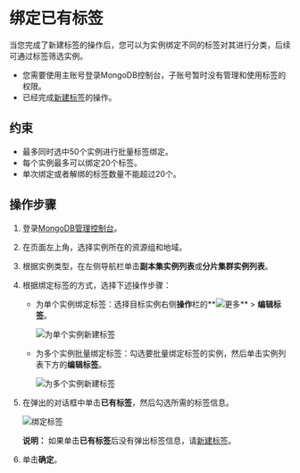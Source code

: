 # 绑定已有标签

当您完成了新建标签的操作后，您可以为实例绑定不同的标签对其进行分类，后续可通过标签筛选实例。

-   您需要使用主账号登录MongoDB控制台，子账号暂时没有管理和使用标签的权限。
-   已经完成[新建标签](/intl.zh-CN/用户指南/标签管理/新建标签.md)的操作。

## 约束

-   最多同时选中50个实例进行批量标签绑定。
-   每个实例最多可以绑定20个标签。
-   单次绑定或者解绑的标签数量不能超过20个。

## 操作步骤

1.  登录[MongoDB管理控制台](https://mongodb.console.aliyun.com/)。

2.  在页面左上角，选择实例所在的资源组和地域。

3.  根据实例类型，在左侧导航栏单击**副本集实例列表**或**分片集群实例列表**。

4.  根据绑定标签的方式，选择下述操作步骤：

    -   为单个实例绑定标签：选择目标实例右侧**操作**栏的**![更多](https://static-aliyun-doc.oss-accelerate.aliyuncs.com/assets/img/zh-CN/7156819951/p13851.png)** \> **编辑标签**。

        ![为单个实例新建标签](https://static-aliyun-doc.oss-accelerate.aliyuncs.com/assets/img/zh-CN/7546819951/p67128.png)

    -   为多个实例批量绑定标签：勾选要批量绑定标签的实例，然后单击实例列表下方的**编辑标签**。

        ![为多个实例新建标签](https://static-aliyun-doc.oss-accelerate.aliyuncs.com/assets/img/zh-CN/7546819951/p67129.png)

5.  在弹出的对话框中单击**已有标签**，然后勾选所需的标签信息。

    ![绑定标签](https://static-aliyun-doc.oss-accelerate.aliyuncs.com/assets/img/zh-CN/8546819951/p67526.png)

    **说明：** 如果单击**已有标签**后没有弹出标签信息，请[新建标签](/intl.zh-CN/用户指南/标签管理/新建标签.md)。

6.  单击**确定**。


